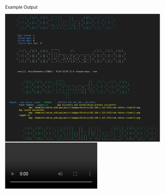 Example Output

<img src="https://raw.githubusercontent.com/killuhwhale/appium/main/src/images/readme/demo_output.png?sanitize=true&raw=true" />
<video src="https://drive.google.com/open?id=1kztEqXsqcLiEa24NN3vr3_ddeH0D0re4&authuser=0&usp=drive_link" />



# Deployment
## Login with AppVal002 to provide ADC to device that is running tests in order to upload to GCPBuckets
    gcloud auth application-default login



Prep work for Chromebook:
- DUT
    - Install Accounts for testing.
    - Turn on ADB
    - Connect Host and DUT to accept permission on DUT.

- Host device
    - Setup environment
        - bash ins_and_stu.sh
        - bash setup.sh (run twice if npm is not already installed.)
    - Add Files to Home Dir
        - app_list.txt place in home dir of host machine that contains apps to test.
    - Add Files to project
        - .env file in src/ w/ FIREBASE_HOST_POST_ENDPOINT_SECRET
    - Run Program
        python3 main.py -i 192.168.1.125:5555 192.168.1.113:5555       # Single run


# What we can do
1. 1 Host device -> 15 dut
    - ADB by default has 15 device connection limit
        - Ovverride with env variable: ADB_LOCAL_TRANSPORT_MAX_PORT
                static void adb_local_transport_max_port_env_override() {
                    const char* env_max_s = getenv("ADB_LOCAL_TRANSPORT_MAX_PORT");
                    ....
                }
    - min 15Gb of disk space
2. Supports ARC-P and ARC-R
    - improving model to work across varying screen sizes
3. Discover and Install Apps from Playstore
    - Check app's current name in Playstore (web)
    - Check if app is not avilable in our region
4. Can install and detect PWAs from Playstore
    - cannot interact with PWAs.
5. Can Detect if an app is a game.
5. Open app and detect crashing upon opening.
6. Attempt login using Object Detection via YOLOv8
7. Detect if app was logged in
    - if we are able to send username/ password or click on Google/ Facebook sign in without subsequent crash.
8. Log reports to file.
    - invalid apps, failed apps, passed apps, stats of apps, summary
9. Updates misnamed apps in app list
10. History report for each app w/ screenshots at ea step.
    - Includes:
        - App Install success/ failure
        - App Launch success/ failure
        - App Login success/ failure
        - App Errors
11. Summary report of all apps from each device.
12. Detects 3 types of login methods and attempts to login to each: Google, Facebook, Email

# What we need to do but cant yet
1. Detect if an app is O4C


# Reporting

1. Passed
2. Failed
    - Invalid/ bad app - No longer on playstore
    - Misnamed apps - Updated list
    - Failed apps
        - Not installed
        - Crashed



# Files in user home dir
1. App list.txt
    - List of apps to test
2. Bad app list.txt
    - List of apps no longer available
    - Removed from app list and placed into bad app list
    - Currently happens at the end of a run.
        - This can be done live

3 & 4 Will Have: device info, app info, app status info w/ reasons for failure (if app failed)
3. Failed app.tsv (DATA SRC)
    - Added during the run to prevent data loss during long run
4. Passed apps.tsv (DATA SRC)
    - Added during the run to prevent data loss during long run

5. Report
    - Human readable print after a full run.
    - More difficult to gather in memory, not really worth the effort if we end up building out a dashboard w/ web UI.
    - Focus on #4, 5 that is essentially our data source whereas 1 and 2 keep our testing list updated while still trakcing invalid apps.


# Django webserver - runs local on host machine
    ## websocketapp
    - Establish wss connection to GCP server






# TODOs


    - Add Playstore checks from app_launcher to App_validator to also check when we fail to click app_icon in app_installer....


    - Free Fire failed to detect Facebook (most likely download took to long)
        - Try to detect Free Fire download via adb
    - Messenger Kids - Failed to click/recognize 'Authorize device" as continue btn to finish logging in.
        - Scraped, need to add to dataset.

    - Facebook takes like 43 seconds to open when trying to login with email/password which made the login attempts run out while wainting for FB....
        - Check to see if we can see any loading activity from ADB.

     - Explore  OCR on bounding boxes for continue to see what button we have.
        - We can then decided which order or what not to click based on the text of the button.



    Raw Image sizes from device SS:
        - W x H
        - 2400 x 1600 Eve, Caroline
        - 1920 x 1080 Helios
        - 2700 x 1800 CoachZ
        - 2160, 1440 (Ethan eve? screenshots straight from device)


        ____________________
        ________________|  |
        _____________|  |  |
                     |  |  |
        HElios    -->|  |  |
        Eve       -->-->|  |
        CoachZ    -->-->-->|



    Size of report:
        ~ 5kB per app - 1000 apps -> 5mB
        1 item: 7.89 KB
        Size of validation report dict (5): 27.77 KB
        Size of validation report dict (6): 29.59 KB
        Size of validation report dict (7): 32.03 KB


 Make Money: Play & Earn Cash   us.current.android   PASSED   - [eve_192.168.1.125:5555]
 AppData(name='us.current.android', versionCode='647', versionName='1.177.1', compileSdkVersion='33', compileSdkVersionCodename='13', platformBuildVersionName='', is_pwa=False, is_game=False)
         Final status:   Logged in.
         Logged in with: Google, Email
         Detected log in methods: Google, Email
         App install successfull.
                 Img: /home/killuh/ws_p38/appium/src/images/history/192.168.1.125:5555/us.current.android/0.png
         Google Auth sign-in
                 Img: /home/killuh/ws_p38/appium/src/images/history/192.168.1.125:5555/us.current.android/1.png
         Email/ password sign-in
                 Img: /home/killuh/ws_p38/appium/src/images/history/192.168.1.125:5555/us.current.android/2.png












    Future TODOs:

     - Reporting that apps not logged in when in fact, we did log in and have the SS to prove.
        - Small problem, only affect facebook apps like Messenger.
            - we should be able to find a small workout around.
                - Hard code behavior for com.facebook.* packages.


    - Create a few sample app APKs that will do a specific crash/ throw ANR.
        - I cant seem to figure out how to reproduce:
            - WIN_DEATH = "Win Death"
            - FORCE_RM_ACT_RECORD = "Force removed ActivityRecord"
            - FDEBUG_CRASH = "F DEBUG crash"

        - Able to create an app that reproduces an ANR...
            - Minimally helpful.


    - Detect AMAC-e (determine if app is O4C) -> impossible feat so far unless building test image.
        - AMAC-E overlays will not actually interfere with our process.
        - When sending comands via ADB, it essentially ignores those windows/ overlays.

# NOTES

-  adb exec-out uiautomator dump /dev/tty
        - Dumps view heirarchy

# https://github.com/appium/appium-uiautomator2-driver#driverserver
#   - appium:skipServerInstallation => Improve startup speed if we know UIAutomator is already installed...


# https://github.com/appium/appium-uiautomator2-driver#mobile-deviceinfo
# self.driver.execute_script("mobile: scroll", {'direction': 'down'})
# self.driver.execute_script("mobile: acceptAlert", {'buttonLabel': 'Accept'})
# self.driver.execute_script("mobile: dismissAlert", {'buttonLabel': 'Dismiss'})
# self.driver.execute_script("mobile: deviceInfo", {})

# self.driver.execute_script("mobile: activateApp", {appId: "my.app.id"})
    # Activates the given application or launches it if necessary. The action literally simulates clicking the corresponding application icon on the dashboard.

# self.driver.execute_script("mobile: changePermissions", {
#                                   permissions: 'all',
#                                   appPackage: '',
#                                   action: 'allow',
# })
#  mobile:


